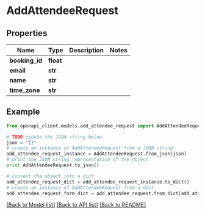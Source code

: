 # AddAttendeeRequest


## Properties

Name | Type | Description | Notes
------------ | ------------- | ------------- | -------------
**booking_id** | **float** |  | 
**email** | **str** |  | 
**name** | **str** |  | 
**time_zone** | **str** |  | 

## Example

```python
from openapi_client.models.add_attendee_request import AddAttendeeRequest

# TODO update the JSON string below
json = "{}"
# create an instance of AddAttendeeRequest from a JSON string
add_attendee_request_instance = AddAttendeeRequest.from_json(json)
# print the JSON string representation of the object
print AddAttendeeRequest.to_json()

# convert the object into a dict
add_attendee_request_dict = add_attendee_request_instance.to_dict()
# create an instance of AddAttendeeRequest from a dict
add_attendee_request_form_dict = add_attendee_request.from_dict(add_attendee_request_dict)
```
[[Back to Model list]](../README.md#documentation-for-models) [[Back to API list]](../README.md#documentation-for-api-endpoints) [[Back to README]](../README.md)


